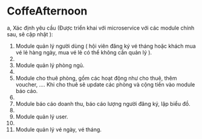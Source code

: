 # CoffeAfternoon

a, Xác định yêu cầu (Được triển khai với microservice với các module chính sau, sẽ cập nhật ):

1. Module quản lý người dùng ( hội viên đăng ký vé tháng hoặc khách mua vé lẻ hàng ngày, mua vé lẻ có thể không cần quản lý ).
2. 
3. Module quản lý phòng ngủ.
4. 
5. Module cho thuê phòng, gồm các hoạt động như cho thuê, thêm voucher, …. Khi cho thuê sẽ update các phòng và cộng tiền vào module báo cáo.
6. 
7. Module báo cáo doanh thu, báo cáo lượng người đăng ký, lập biểu đồ.
8. 
9. Module quản lý user.
10. 
11. Module quản lý vé ngày, vé tháng. 
